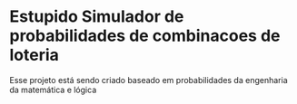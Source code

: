 # Estupido Simulador de probabilidades de combinacoes de loteria
 Esse projeto está sendo criado baseado em probabilidades da engenharia da matemática e lógica
